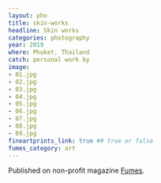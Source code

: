 ```yaml
---
layout: pho
title: skin-works
headline: Skin works
categories: photography
year: 2019
where: Phuket, Thailand
catch: personal work by
image:
- 01.jpg
- 02.jpg
- 03.jpg
- 04.jpg
- 05.jpg
- 06.jpg
- 07.jpg
- 08.jpg
- 09.jpg
fineartprints_link: true ## true or false
fumes_category: art
---
```

Published on non-profit magazine [Fumes](https://fumes.junglestar.org/art/skin-works/).
